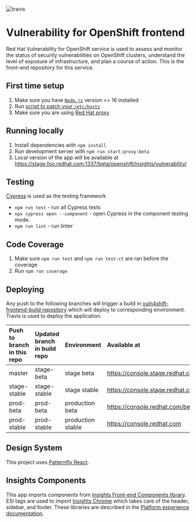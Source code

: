 ![travis](https://app.travis-ci.com/RedHatInsights/vuln4shift-frontend.svg?branch=master)

# Vulnerability for OpenShift frontend
Red Hat Vulnerability for OpenShift service is used to assess and monitor the status of security vulnerabilities on OpenShift clusters, understand the level of exposure of infrastructure, and plan a course of action. This is the front-end repository for this service.

## First time setup
1. Make sure you have [`Node.js`](https://nodejs.org/en/) version >= 16 installed
2. Run [script to patch your `/etc/hosts`](https://github.com/RedHatInsights/insights-proxy/blob/master/scripts/patch-etc-hosts.sh)
3. Make sure you are using [Red Hat proxy](http://hdn.corp.redhat.com/proxy.pac)

## Running locally
1. Install dependencies with `npm install`
2. Run development server with `npm run start:proxy:beta`
3. Local version of the app will be available at https://stage.foo.redhat.com:1337/beta/openshift/insights/vulnerability/

## Testing
[Cypress](https://cypress.io/) is used as the testing framework
- ```npm run test``` - run all Cypress tests
- ```npx cypress open --component``` - open Cypress in the component testing mode.
- ```npm run lint``` - run linter

## Code Coverage
1. Make sure ```npm run test``` and ```npm run test:ct``` are ran before the coverage
2. Run ```npm run coverage```

## Deploying
Any push to the following branches will trigger a build in [vuln4shift-frontend-build repository](https://github.com/RedHatInsights/vuln4shift-frontend-build) which will deploy to corresponding environment. Travis is used to deploy the application.

| Push to branch in this repo  | Updated branch in build repo  | Environment       | Available at
| :--------------------------- | :---------------------------- | :---------------- | :-----------
| master                       | stage-beta                    | stage beta        | https://console.stage.redhat.com/beta
| stage-stable                 | stage-stable                  | stage stable      | https://console.stage.redhat.com
| prod-beta                    | prod-beta                     | production beta   | https://console.redhat.com/beta 
| prod-stable                  | prod-stable                   | production stable | https://console.redhat.com

## Design System
This project uses [Patternfly React](https://github.com/patternfly/patternfly-react).

## Insights Components
This app imports components from [Insights Front-end Components library](https://github.com/RedHatInsights/frontend-components). ESI tags are used to import [Insights Chrome](https://github.com/RedHatInsights/insights-chrome) which takes care of the header, sidebar, and footer. These libraries are described in the [Platform experience documentation](http://front-end-docs-insights.apps.ocp4.prod.psi.redhat.com/).
